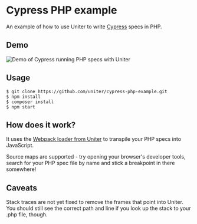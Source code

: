 # Cypress PHP example

An example of how to use Uniter to write [Cypress](https://www.cypress.io/) specs in PHP.

## Demo
![Demo of Cypress running PHP specs with Uniter](https://phptojs.com/cypress-php-example/img/cypress_php.gif)

## Usage
```shell
$ git clone https://github.com/uniter/cypress-php-example.git
$ npm install
$ composer install
$ npm start
```

## How does it work?
It uses the [Webpack loader from Uniter][] to transpile your PHP specs into JavaScript.

Source maps are supported - try opening your browser's developer tools, search for your
PHP spec file by name and stick a breakpoint in there somewhere!

## Caveats
Stack traces are not yet fixed to remove the frames that point into Uniter.
You should still see the correct path and line if you look up the stack to your .php file, though.

[Webpack loader from Uniter]: https://github.com/uniter/loader
